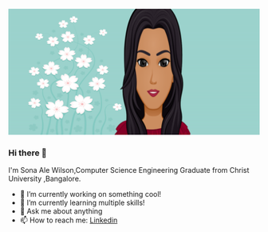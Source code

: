 
![](https://github.com/SonaAle77/SonaAle77/blob/cdd80436b359450e8dfdbf0a626f29aa6d8aeaf0/Untitled%201.png)

### Hi there 👋
I'm Sona Ale Wilson,Computer Science Engineering Graduate from Christ University ,Bangalore.


- 🔭 I’m currently working on something cool!
- 🌱 I’m currently learning multiple skills!
- 💬 Ask me about anything
- 📫 How to reach me: [Linkedin](linkedin.com/in/sona-wilson-a2b8aa179)


